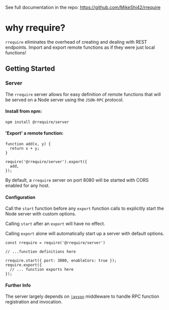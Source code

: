 See full documentation in the repo: https://github.com/MikeShi42/rrequire

# why rrequire?
`rrequire` eliminates the overhead of creating and dealing with REST endpoints.
Import and export remote functions as if they were just local functions!

## Getting Started

### Server

The `rrequire` server allows for easy definition of remote functions
that will be served on a Node server using the `JSON-RPC` protocol.

#### Install from npm:

    npm install @rrequire/server

#### 'Export' a remote function:

    function add(x, y) {
      return x + y;
    }

    require('@rrequire/server').export({
      add,
    });

By default, a `rrequire` server on port 8080 will be started with CORS
enabled for any host.

#### Configuration

Call the `start` function before any `export` function calls
to explicitly start the Node server with custom options.

Calling `start` after an `export` will have no effect.

Calling `export` alone will automatically start up a server with default
options.

    const rrequire = require('@rrequire/server')

    // ...function definitions here

    rrequire.start({ port: 3000, enableCors: true });
    require.export({
      // ... function exports here
    });

#### Further Info

The server largely depends on [`jayson`](https://github.com/tedeh/jayson)
middleware to handle RPC function registration and invocation.
